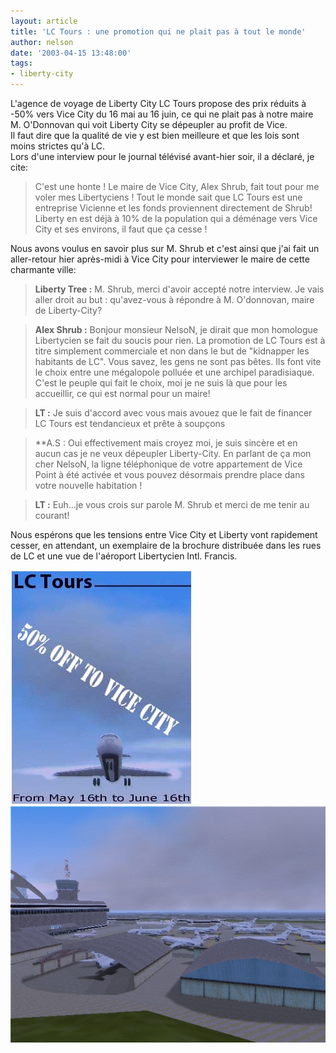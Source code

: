```yaml
---
layout: article
title: 'LC Tours : une promotion qui ne plait pas à tout le monde'
author: nelson
date: '2003-04-15 13:48:00'
tags:
- liberty-city
---
```


L'agence de voyage de Liberty City LC Tours propose des prix réduits à -50% vers Vice City du 16 mai au 16 juin, ce qui ne plait pas à notre maire M. O'Donnovan qui voit Liberty City se dépeupler au profit de Vice.  
Il faut dire que la qualité de vie y est bien meilleure et que les lois sont moins strictes qu'à LC.  
Lors d'une interview pour le journal télévisé avant-hier soir, il a déclaré, je cite:

> C'est une honte ! Le maire de Vice City, Alex Shrub, fait tout pour me voler mes Libertyciens ! Tout le monde sait que LC Tours est une entreprise Vicienne et les fonds proviennent directement de Shrub! Liberty en est déjà à 10% de la population qui a déménage vers Vice City et ses environs, il faut que ça cesse !

Nous avons voulus en savoir plus sur M. Shrub et c'est ainsi que j'ai fait un aller-retour hier après-midi à Vice City pour interviewer le maire de cette charmante ville:

> **Liberty Tree :** M. Shrub, merci d'avoir accepté notre interview. Je vais aller droit au but : qu'avez-vous à répondre à M. O'donnovan, maire de Liberty-City?

> **Alex Shrub :** Bonjour monsieur NelsoN, je dirait que mon homologue Libertycien se fait du soucis pour rien. La promotion de LC Tours est à titre simplement commerciale et non dans le but de "kidnapper les habitants de LC". Vous savez, les gens ne sont pas bêtes. Ils font vite le choix entre une mégalopole polluée et une archipel paradisiaque. C'est le peuple qui fait le choix, moi je ne suis là que pour les accueillir, ce qui est normal pour un maire!

> **LT :** Je suis d'accord avec vous mais avouez que le fait de financer LC Tours est tendancieux et prête à soupçons

> \*\*A.S : Oui effectivement mais croyez moi, je suis sincère et en aucun cas je ne veux dépeupler Liberty-City. En parlant de ça mon cher NelsoN, la ligne téléphonique de votre appartement de Vice Point à été activée et vous pouvez désormais prendre place dans votre nouvelle habitation !

> **LT :** Euh...je vous crois sur parole M. Shrub et merci de me tenir au courant!

Nous espérons que les tensions entre Vice City et Liberty vont rapidement cesser, en attendant, un exemplaire de la brochure distribuée dans les rues de LC et une vue de l'aéroport Libertycien Intl. Francis.

![](/content/images/2016/07/plane.JPG)
![](/content/images/2016/07/Tours.JPG)